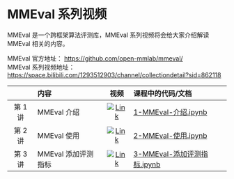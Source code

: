 # MMEval 系列视频

MMEval 是一个跨框架算法评测库，MMEval 系列视频将会给大家介绍解读 MMEval 相关的内容。

MMEval 官方地址： https://github.com/open-mmlab/mmeval/  
MMEval 系列视频地址： https://space.bilibili.com/1293512903/channel/collectiondetail?sid=862118

|       |     内容     |                                                                          视频                                                                          |                               课程中的代码/文档                               |
| :---: | :---------- | :----------------------------------------------------------------------------------------------------------------------------------------------------: | :--------------------------------------------------------------------------- |
| 第 1 讲 | MMEval 介绍 | [![Link](https://i2.hdslb.com/bfs/archive/217f64c134a748ebbebc0d2cc0b4ff03f786ec78.jpg@112w_63h_1c.webp)](https://www.bilibili.com/video/BV1m24y127Db) | [1-MMEval-介绍.ipynb](codes/MMEval_tutorials/1-MMEval-介绍.ipynb) |
| 第 2 讲 | MMEval 使用 | [![Link](https://i1.hdslb.com/bfs/archive/4ea12f08ad4e8279ce94fc8b4cf9369a1c04b381.jpg@112w_63h_1c.webp)](https://www.bilibili.com/video/BV1m24y127Db) | [2-MMEval-使用.ipynb](codes/MMEval_tutorials/2-MMEval-使用.ipynb) |
| 第 3 讲 | MMEval 添加评测指标 | [![Link](https://i0.hdslb.com/bfs/archive/c5a86b1c682883b34800b3c7ee022e168b9fc599.jpg@112w_63h_1c.webp)](https://www.bilibili.com/video/BV1m24y127Db) | [3-MMEval-添加评测指标.ipynb](codes/MMEval_tutorials/3-MMEval-添加评测指标.ipynb) |